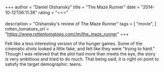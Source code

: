 +++
author = "Daniel Olshansky"
title = "The Maze Runner"
date = "2014-10-12T06:11:38"
rating = "⭐⭐⭐"

description = "Olshansky's review of The Maze Runner"
tags = [
    "movie",
]
rotten_tomatoes_url = "https://www.rottentomatoes.com//m/the_maze_runner"
+++

Felt like a less interesting version of the hunger games. Some of the cinematic shots looked a little fake, and felt like they were "trying to hard." Though I was relieved that the plot had more than meets the eye, the story is very ambitious and tried to do much. That being said, it is right on point to satisfy the target demographic: teens.
